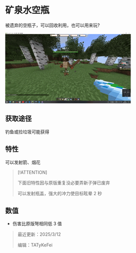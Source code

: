 # 矿泉水空瓶

被遗弃的空瓶子，可以回收利用，也可以用来玩?

<img src="/equi/empty_bottle/demo.gif">

## 获取途径

钓鱼或捡垃圾可能获得

## 特性

可以发射箭、烟花

> [!ATTENTION]
> 
> 下面旧特性因与原版重复没必要弄新子弹已废弃
> 
> 可以发射瓶盖，强大的冲力使目标眩晕 2 秒

## 数值

* 伤害比原版弩相同低 3 值

> 最近更新：2025/3/12
>
> 编辑：TATyKeFei